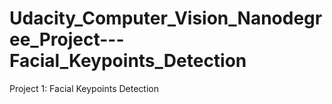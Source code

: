 # Udacity_Computer_Vision_Nanodegree_Project---Facial_Keypoints_Detection
Project 1: Facial Keypoints Detection
